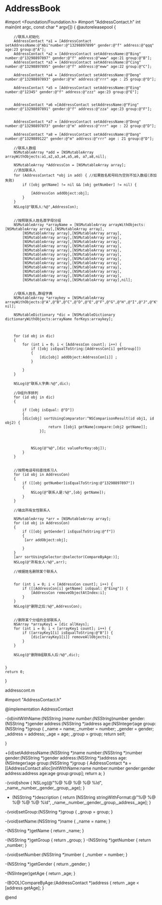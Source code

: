 # AddressBook


#import <Foundation/Foundation.h>
#import "AddressContact.h"
int main(int argc, const char * argv[]) {
    @autoreleasepool {
        
      
        
        
        //联系人初始化
        AddressContact *a1 = [AddressContact setAddressName:@"Abi"number:@"13298897899" gender:@"f" address:@"qqq" age:23 group:@"A"];
        AddressContact *a2 = [AddressContact setAddressName:@"Bing" number:@"13298897897" gender:@"f" address:@"www" age:21 group:@"B"];
        AddressContact *a3 = [AddressContact setAddressName:@"Cing" number:@"13298897895" gender:@"f" address:@"eww" age:22 group:@"C"];

        AddressContact *a4 = [AddressContact setAddressName:@"Deng" number:@"13298897893" gender:@"m" address:@"rrr" age : 25 group:@"D"];

        AddressContact *a5 = [AddressContact setAddressName:@"Eing" number:@"12345" gender:@"f" address:@"zzz" age:23 group:@"E"];

        
        AddressContact *a6 =[AddressContact setAddressName:@"Fing" number:@"13298897891" gender:@"f" address:@"zza" age:23 group:@"F"];
        
        
        AddressContact *a7 = [AddressContact setAddressName:@"Dnng" number:@"13298897873" gender:@"m" address:@"rrr" age : 22 group:@"D"];

        AddressContact *a8 = [AddressContact setAddressName:@"Dang" number:@"1329889122" gender:@"m" address:@"rrr" age : 21 group:@"D"];

        //联系人数组
        NSMutableArray *add = [NSMutableArray arrayWithObjects:a1,a2,a3,a4,a5,a6, a7,a8,nil];
        
        NSMutableArray *AddressCon = [NSMutableArray array];
        //添加联系人
        for (AddressContact *obj in add) { //如果姓名和号码为空则不加入数组(添加失败)
            if ([obj getName] != nil && [obj getNumber] != nil) {
                
                [AddressCon addObject:obj];
            }
        }
        NSLog(@"联系人:%@",AddressCon);

        
        //按照联系人姓名首字母分组
        NSMutableArray *arrayName = [NSMutableArray arrayWithObjects:[NSMutableArray array],[NSMutableArray array],
            [NSMutableArray array],[NSMutableArray array],
            [NSMutableArray array],[NSMutableArray array],
            [NSMutableArray array],[NSMutableArray array],
            [NSMutableArray array],[NSMutableArray array],
            [NSMutableArray array],[NSMutableArray array],
            [NSMutableArray array],[NSMutableArray array],
            [NSMutableArray array],[NSMutableArray array],
            [NSMutableArray array],[NSMutableArray array],
            [NSMutableArray array],[NSMutableArray array],
            [NSMutableArray array],[NSMutableArray array],
            [NSMutableArray array],[NSMutableArray array],
            [NSMutableArray array],[NSMutableArray array],nil];
        
        
        //联系人姓名,群组字典
        NSMutableArray *arraykey = [NSMutableArray arrayWithObjects:@"A",@"B",@"C",@"D",@"E",@"F",@"G",@"H",@"I",@"J",@"K",@"L",@"M",@"N",@"O",@"P",@"Q",@"R",@"S",@"T",@"U",@"V",@"W",@"X",@"Y",@"Z", nil];
        
        NSMutableDictionary *dic = [NSMutableDictionary dictionaryWithObjects:arrayName forKeys:arraykey];
        
        
        
        for (id obj in dic)
        {
            for (int i = 0; i < [AddressCon count]; i++) {
                if ([obj isEqualToString:[AddressCon[i] getGroup]])
                {
                    [dic[obj] addObject:AddressCon[i]] ;
                }
                
            }
        }
        
        NSLog(@"联系人字典:%@",dic);

        //D组升序排列
        for (id obj in dic)
        {
            
            if ([obj isEqual: @"D"])
            {
            [dic[obj] sortUsingComparator:^NSComparisonResult(id obj1, id obj2) {
                        return [[obj1 getName]compare:[obj2 getName]];
                    }];

                
                
                NSLog(@"%@",[dic valueForKey:obj]);
            }
        }

        
        //按照电话号码查找练习人
        for (id obj in AddressCon)
        {
            if ([[obj getNumber]isEqualToString:@"13298897897"])
            {
                NSLog(@"联系人是:%@",[obj getName]);
            }
        }
     
        //输出所有女性联系人
        
        NSMutableArray *arr = [NSMutableArray array];
        for (id obj in AddressCon)
        {
            if ([[obj getGender] isEqualToString:@"f"])
            {
             [arr addObject:obj];
                
            }
        }
        [arr sortUsingSelector:@selector(CompareByAge:)];
        NSLog(@"所有女人:%@",arr);
        
        //根据姓名删除某个联系人
        
        
        for (int i = 0; i < [AddressCon count]; i++) {
            if ([[AddressCon[i] getName] isEqual: @"Eing"]) {
                [AddressCon removeObjectAtIndex:i];
            }
        }
        NSLog(@"删除之后:%@",AddressCon);
        
        
        //删除某个分组的全部联系人
        NSArray *arrayKey1 = [dic allKeys];
        for (int i = 0; i < [arrayKey1 count]; i++) {
            if ([arrayKey1[i] isEqualToString:@"B"]) {
                [dic[arrayKey1[i]] removeAllObjects];
            }
        }

        NSLog(@"删除B组联系人后:%@",dic);

        
    }
    return 0;
}


addresscont.m

#import "AddressContact.h"

@implementation AddressContact


-(id)initWithName:(NSString *)name number:(NSString*)number gender:(NSString *)gender address:(NSString *)address age:(NSInteger)age group:(NSString *)group
{
    _name = name;
    _number = number;
    _gender = gender;
    _address = address;
    _age = age;
    _group = group;
    return  self;
    
}


+(id)setAddressName:(NSString *)name  number:(NSString *)number gender:(NSString *)gender address:(NSString *)address age:(NSInteger)age group:(NSString *)group
{
    AddressContact *a = [[AddressContact alloc]initWithName:name number:number gender:gender address:address age:age group:group];
    return a;
}




-(void)show
{
    NSLog(@"%@ %@ %@ %@ %ld", _name,_number,_gender,_group,_age);
}

- (NSString *)description
{
    return [NSString stringWithFormat:@"%@ %@ %@ %@ %@ %ld", _name,_number,_gender,_group,_address,_age];
}

-(void)setGroup:(NSString *)group
{
    _group = group;
}

-(void)setName:(NSString *)name
{
    _name = name;
}

-(NSString *)getName
{
    return  _name;
}

-(NSString *)getGroup
{
    return _group;
}
-(NSString *)getNumber
{
    return _number;
}

-(void)setNumber:(NSString *)number
{
    _number = number;
}

-(NSString *)getGender
{
    return _gender;
}

-(NSInteger)getAge
{
    return _age;
}

-(BOOL)CompareByAge:(AddressContact *)address
{
    return  _age < [address getAge];
}


@end








